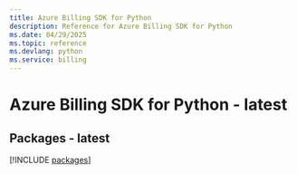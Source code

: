 ```yaml
---
title: Azure Billing SDK for Python
description: Reference for Azure Billing SDK for Python
ms.date: 04/29/2025
ms.topic: reference
ms.devlang: python
ms.service: billing
---
```

# Azure Billing SDK for Python - latest
## Packages - latest
[!INCLUDE [packages](billing-index.md)]
